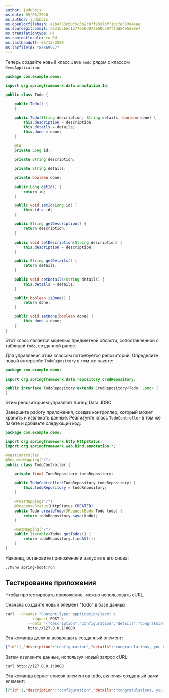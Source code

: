 ```yaml
---
author: judubois
ms.date: 05/06/2020
ms.author: judubois
ms.openlocfilehash: a1ba753cb0c5c3b9c07f9597df71bc7e53394eae
ms.sourcegitcommit: a631b36ec1277ee9397a860c597ffdd5495d88e7
ms.translationtype: HT
ms.contentlocale: ru-RU
ms.lasthandoff: 05/13/2020
ms.locfileid: "83369977"
---
```

Теперь создайте новый класс Java `Todo` рядом с классом `DemoApplication`:

```java
package com.example.demo;

import org.springframework.data.annotation.Id;

public class Todo {

    public Todo() {
    }

    public Todo(String description, String details, boolean done) {
        this.description = description;
        this.details = details;
        this.done = done;
    }

    @Id
    private Long id;

    private String description;

    private String details;

    private boolean done;

    public Long getId() {
        return id;
    }

    public void setId(Long id) {
        this.id = id;
    }

    public String getDescription() {
        return description;
    }

    public void setDescription(String description) {
        this.description = description;
    }

    public String getDetails() {
        return details;
    }

    public void setDetails(String details) {
        this.details = details;
    }

    public boolean isDone() {
        return done;
    }

    public void setDone(boolean done) {
        this.done = done;
    }
}
```

Этот класс является моделью предметной области, сопоставленной с таблицей `todo`, созданной ранее.

Для управления этим классом потребуется репозиторий. Определите новый интерфейс `TodoRepository` в том же пакете:

```java
package com.example.demo;

import org.springframework.data.repository.CrudRepository;

public interface TodoRepository extends CrudRepository<Todo, Long> {
}
```

Этим репозиторием управляет Spring Data JDBC.

Завершите работу приложения, создав контроллер, который может хранить и извлекать данные. Реализуйте класс `TodoController` в том же пакете и добавьте следующий код:

```java
package com.example.demo;

import org.springframework.http.HttpStatus;
import org.springframework.web.bind.annotation.*;

@RestController
@RequestMapping("/")
public class TodoController {

    private final TodoRepository todoRepository;

    public TodoController(TodoRepository todoRepository) {
        this.todoRepository = todoRepository;
    }

    @PostMapping("/")
    @ResponseStatus(HttpStatus.CREATED)
    public Todo createTodo(@RequestBody Todo todo) {
        return todoRepository.save(todo);
    }

    @GetMapping("/")
    public Iterable<Todo> getTodos() {
        return todoRepository.findAll();
    }
}
```

Наконец, остановите приложение и запустите его снова:

```bash
./mvnw spring-boot:run
```

## <a name="test-the-application"></a>Тестирование приложения

Чтобы протестировать приложение, можно использовать cURL.

Сначала создайте новый элемент "todo" в базе данных:

```bash
curl  --header "Content-Type: application/json" \
          --request POST \
          --data '{"description":"configuration","details":"congratulations, you have set up JDBC correctly!","done": "true"}' \
          http://127.0.0.1:8080
```

Эта команда должна возвращать созданный элемент:

```json
{"id":1,"description":"configuration","details":"congratulations, you have set up JDBC correctly!","done":true}
```

Затем извлеките данные, используя новый запрос cURL:

```bash
curl http://127.0.0.1:8080
```

Эта команда вернет список элементов todo, включая созданный вами элемент:

```json
[{"id":1,"description":"configuration","details":"congratulations, you have set up JDBC correctly!","done":true}]
```
